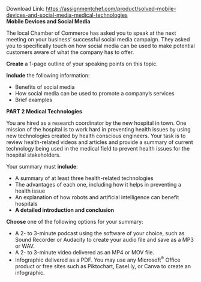 Download Link: https://assignmentchef.com/product/solved-mobile-devices-and-social-media-medical-technologies
<br>
<strong>Mobile Devices and Social Media</strong>

The local Chamber of Commerce has asked you to speak at the next meeting on your business’ successful social media campaign. They asked you to specifically touch on how social media can be used to make potential customers aware of what the company has to offer.

<strong>Create</strong> a 1-page outline of your speaking points on this topic.

<strong>Include</strong> the following information:

<ul>

 <li>Benefits of social media</li>

 <li>How social media can be used to promote a company’s services</li>

 <li>Brief examples</li>

</ul>

<strong>PART 2 Medical Technologies</strong>

You are hired as a research coordinator by the new hospital in town. One mission of the hospital is to work hard in preventing health issues by using new technologies created by health conscious engineers. Your task is to review health-related videos and articles and provide a summary of current technology being used in the medical field to prevent health issues for the hospital stakeholders.

Your summary must <strong>include</strong>:

<ul>

 <li>A summary of at least three health-related technologies</li>

 <li>The advantages of each one, including how it helps in preventing a health issue</li>

 <li>An explanation of how robots and artificial intelligence can benefit hospitals</li>

 <li><strong>A detailed introduction and conclusion</strong></li>

</ul>

<strong>Choose </strong>one of the following options for your summary:




<ul>

 <li>A 2- to 3-minute podcast using the software of your choice, such as Sound Recorder or Audacity to create your audio file and save as a MP3 or WAV.</li>

 <li>A 2- to 3-minute video delivered as an MP4 or MOV file.</li>

 <li>Infographic delivered as a PDF.  You may use any Microsoft<sup>®</sup> Office product or free sites such as Piktochart, Easel.ly, or Canva to create an infographic.</li>

</ul>